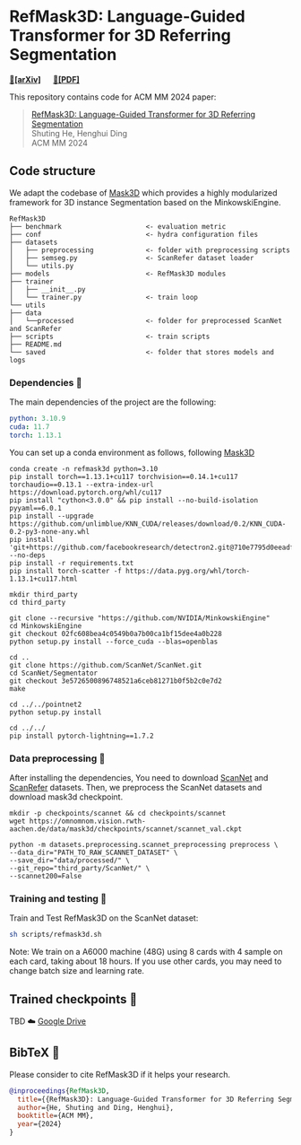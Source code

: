 # RefMask3D: Language-Guided Transformer for 3D Referring Segmentation

**[📄[arXiv]](https://arxiv.org/abs/2404.03645v1)**  &emsp; **[📄[PDF]](https://openaccess.thecvf.com/content/CVPR2024/papers/He_Decoupling_Static_and_Hierarchical_Motion_Perception_for_Referring_Video_Segmentation_CVPR_2024_paper.pdf)** 

This repository contains code for ACM MM 2024 paper:

> [RefMask3D: Language-Guided Transformer for 3D Referring Segmentation](https://arxiv.org/abs/2404.03645v1)  
> Shuting He,  Henghui Ding  
> ACM MM 2024

## Code structure

We adapt the codebase of  [Mask3D](https://github.com/JonasSchult/Mask3D) which provides a highly modularized framework for 3D instance Segmentation based on the MinkowskiEngine.

```
RefMask3D
├── benchmark                     <- evaluation metric
├── conf                          <- hydra configuration files
├── datasets
│   ├── preprocessing             <- folder with preprocessing scripts
│   ├── semseg.py                 <- ScanRefer dataset loader
│   └── utils.py
├── models                        <- RefMask3D modules
├── trainer
│   ├── __init__.py
│   └── trainer.py                <- train loop
└── utils
├── data
│   └──processed                  <- folder for preprocessed ScanNet and ScanRefer					
├── scripts                       <- train scripts
├── README.md
└── saved                         <- folder that stores models and logs
```

### Dependencies :memo:

The main dependencies of the project are the following:

```yaml
python: 3.10.9
cuda: 11.7
torch: 1.13.1
```

You can set up a conda environment as follows, following [Mask3D](https://github.com/JonasSchult/Mask3D)

```
conda create -n refmask3d python=3.10 
pip install torch==1.13.1+cu117 torchvision==0.14.1+cu117 torchaudio==0.13.1 --extra-index-url https://download.pytorch.org/whl/cu117
pip install "cython<3.0.0" && pip install --no-build-isolation pyyaml==6.0.1
pip install --upgrade https://github.com/unlimblue/KNN_CUDA/releases/download/0.2/KNN_CUDA-0.2-py3-none-any.whl
pip install 'git+https://github.com/facebookresearch/detectron2.git@710e7795d0eeadf9def0e7ef957eea13532e34cf' --no-deps
pip install -r requirements.txt
pip install torch-scatter -f https://data.pyg.org/whl/torch-1.13.1+cu117.html

mkdir third_party
cd third_party

git clone --recursive "https://github.com/NVIDIA/MinkowskiEngine"
cd MinkowskiEngine
git checkout 02fc608bea4c0549b0a7b00ca1bf15dee4a0b228
python setup.py install --force_cuda --blas=openblas

cd ..
git clone https://github.com/ScanNet/ScanNet.git
cd ScanNet/Segmentator
git checkout 3e5726500896748521a6ceb81271b0f5b2c0e7d2
make

cd ../../pointnet2
python setup.py install

cd ../../
pip install pytorch-lightning==1.7.2
```

### Data preprocessing :hammer:

After installing the dependencies, You need to download [ScanNet](https://github.com/ScanNet/ScanNet) and [ScanRefer](https://github.com/daveredrum/ScanRefer) datasets. Then, we preprocess the ScanNet datasets and download mask3d checkpoint.

```
mkdir -p checkpoints/scannet && cd checkpoints/scannet
wget https://omnomnom.vision.rwth-aachen.de/data/mask3d/checkpoints/scannet/scannet_val.ckpt

python -m datasets.preprocessing.scannet_preprocessing preprocess \
--data_dir="PATH_TO_RAW_SCANNET_DATASET" \
--save_dir="data/processed/" \
--git_repo="third_party/ScanNet/" \
--scannet200=False
```

### Training and testing :train2:

Train and Test RefMask3D on the ScanNet dataset:

```bash
sh scripts/refmask3d.sh
```
Note: We train on a A6000 machine (48G) using 8 cards with 4 sample on each card, taking about 18 hours.
If you use other cards, you may need to change batch size and learning rate.

## Trained checkpoints :floppy_disk:
TBD
☁️ [Google Drive]()

## BibTeX :pray:
Please consider to cite RefMask3D if it helps your research.

```bibtex
@inproceedings{RefMask3D,
  title={{RefMask3D}: Language-Guided Transformer for 3D Referring Segmentation},
  author={He, Shuting and Ding, Henghui},
  booktitle={ACM MM},
  year={2024}
}
```

